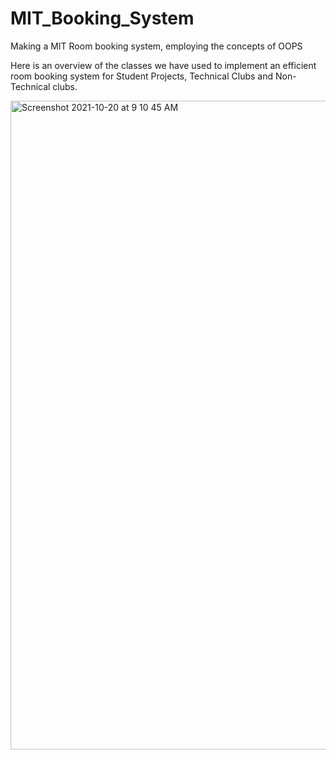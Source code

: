 # MIT_Booking_System
Making a MIT Room booking system, employing the concepts of OOPS

Here is an overview of the classes we have used to implement an efficient room booking system for Student Projects, Technical Clubs and Non-Technical clubs. 

<img width="1038" alt="Screenshot 2021-10-20 at 9 10 45 AM" src="https://user-images.githubusercontent.com/66693577/138024619-a9f4a75b-23b5-41ec-83e2-3dacaa9ff270.png">
